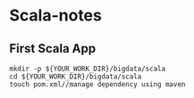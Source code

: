 # Scala-notes
## First Scala App
```%sh
mkdir -p ${YOUR_WORK_DIR}/bigdata/scala
cd ${YOUR_WORK_DIR}/bigdata/scala
touch pom.xml//manage dependency using maven
```
